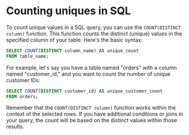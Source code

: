 # Counting uniques in SQL

To count unique values in a SQL query, you can use the `COUNT(DISTINCT column)`
function. This function counts the distinct (unique) values in the specified
column of your table. Here's the basic syntax:

```sql
SELECT COUNT(DISTINCT column_name) AS unique_count
FROM table_name;
```

For example, let's say you have a table named "orders" with a column named
"customer_id," and you want to count the number of unique customer IDs:

```sql
SELECT COUNT(DISTINCT customer_id) AS unique_customer_count
FROM orders;
```

Remember that the `COUNT(DISTINCT column)` function works within the context of
the selected rows. If you have additional conditions or joins in your query, the
count will be based on the distinct values within those results.
